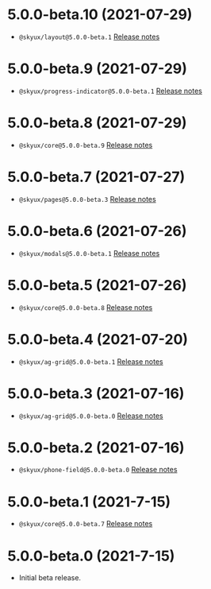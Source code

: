 # 5.0.0-beta.10 (2021-07-29)

- `@skyux/layout@5.0.0-beta.1` [Release notes](https://github.com/blackbaud/skyux-layout/blob/5.0.0-beta.1/CHANGELOG.md)

# 5.0.0-beta.9 (2021-07-29)

- `@skyux/progress-indicator@5.0.0-beta.1` [Release notes](https://github.com/blackbaud/skyux-progress-indicator/blob/5.0.0-beta.1/CHANGELOG.md)

# 5.0.0-beta.8 (2021-07-29)

- `@skyux/core@5.0.0-beta.9` [Release notes](https://github.com/blackbaud/skyux-core/blob/5.0.0-beta.9/CHANGELOG.md)

# 5.0.0-beta.7 (2021-07-27)

- `@skyux/pages@5.0.0-beta.3` [Release notes](https://github.com/blackbaud/skyux-pages/blob/5.0.0-beta.3/CHANGELOG.md)

# 5.0.0-beta.6 (2021-07-26)

- `@skyux/modals@5.0.0-beta.1` [Release notes](https://github.com/blackbaud/skyux-modals/blob/5.0.0-beta.1/CHANGELOG.md)

# 5.0.0-beta.5 (2021-07-26)

- `@skyux/core@5.0.0-beta.8` [Release notes](https://github.com/blackbaud/skyux-core/blob/5.0.0-beta.8/CHANGELOG.md)

# 5.0.0-beta.4 (2021-07-20)

- `@skyux/ag-grid@5.0.0-beta.1` [Release notes](https://github.com/blackbaud/skyux-ag-grid/blob/5.0.0-beta.1/CHANGELOG.md)

# 5.0.0-beta.3 (2021-07-16)

- `@skyux/ag-grid@5.0.0-beta.0` [Release notes](https://github.com/blackbaud/skyux-ag-grid/blob/5.0.0-beta.0/CHANGELOG.md)

# 5.0.0-beta.2 (2021-07-16)

- `@skyux/phone-field@5.0.0-beta.0` [Release notes](https://github.com/blackbaud/skyux-phone-field/blob/5.0.0-beta.0/CHANGELOG.md)

# 5.0.0-beta.1 (2021-7-15)

- `@skyux/core@5.0.0-beta.7` [Release notes](https://github.com/blackbaud/skyux-core/blob/5.0.0-beta.7/CHANGELOG.md)

# 5.0.0-beta.0 (2021-7-15)

- Initial beta release.
